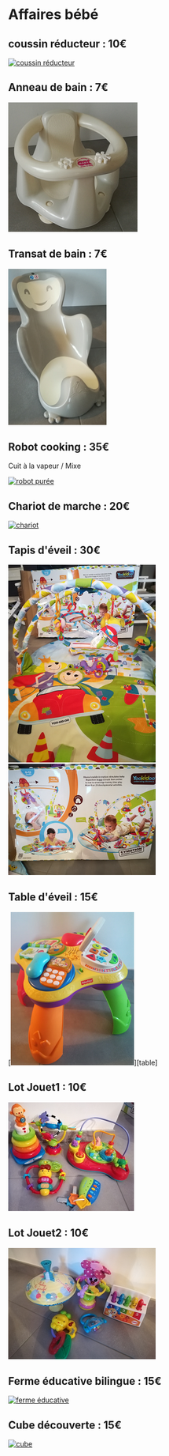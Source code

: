 # **Affaires bébé**

## **coussin réducteur** : 10€
[![coussin réducteur](https://github.com/AudePl/Affaire-b-b-/blob/main/images/r%C3%A9ducteur-small.png)][anneau de bain]


## **Anneau de bain** : 7€
[![anneau de bain](https://github.com/AudePl/Affaire-b-b-/blob/main/images/anneau%20bain-small.png)][anneau de bain]

## **Transat de bain** : 7€
[![transat de bain](https://github.com/AudePl/Affaire-b-b-/blob/main/images/transat%20bain-small.png)][transat de bain]

## **Robot cooking** : 35€
Cuit à la vapeur / Mixe

[![robot purée](https://github.com/AudePl/Affaire-b-b-/blob/main/images/robot%20pur%C3%A9e2-small.png)][robot puréé]

## **Chariot de marche** : 20€
[![chariot](https://github.com/AudePl/Affaire-b-b-/blob/main/images/d%C3%A9ambulateur-small.png)][chariot]

## **Tapis d'éveil** : 30€
[![tapis1](https://github.com/AudePl/Affaire-b-b-/blob/main/images/tapis%20eveil%201-small.png)][tapis1]
[![tapis2](https://github.com/AudePl/Affaire-b-b-/blob/main/images/tapis%20eveil%202-small.png)][tapis2]

## **Table d'éveil** : 15€
[![table](https://github.com/AudePl/Affaire-b-b-/blob/main/images/table%20eveil-small.png)][table]

## **Lot Jouet1** : 10€
[![lot jouet1](https://github.com/AudePl/Affaire-b-b-/blob/main/images/lot%20jouet%201-small.png)][lot jouet1]

## **Lot Jouet2** : 10€
[![lot jouet2](https://github.com/AudePl/Affaire-b-b-/blob/main/images/lot%20jouet%202-small.png)][lot jouet2]

## **Ferme éducative bilingue** : 15€
[![ferme éducative](https://github.com/AudePl/Affaire-b-b-/blob/main/images/jeu%20%C3%A9veil3-small.png)][ferme éducative]

## **Cube découverte** : 15€
[![cube](https://github.com/AudePl/Affaire-b-b-/blob/main/images/jeu%20%C3%A9veil4-small.png)][cube]

[coussin réducteur]:https://github.com/AudePl/Affaire-b-b-/blob/main/images/r%C3%A9ducteur-small.png
[anneau de bain]:https://github.com/AudePl/Affaire-b-b-/blob/main/images/anneau%20bain-small.png
[transat de bain]:https://github.com/AudePl/Affaire-b-b-/blob/main/images/transat%20bain-small.png
[robot puréé]:https://github.com/AudePl/Affaire-b-b-/blob/main/images/robot%20pur%C3%A9e2-small.png
[chariot]:https://github.com/AudePl/Affaire-b-b-/blob/main/images/d%C3%A9ambulateur-small.png
[tapis1]:https://github.com/AudePl/Affaire-b-b-/blob/main/images/tapis%20eveil%201-small.png
[tapis2]:https://github.com/AudePl/Affaire-b-b-/blob/main/images/tapis%20eveil%202-small.png
[lot jouet1]:https://github.com/AudePl/Affaire-b-b-/blob/main/images/lot%20jouet%201-small.png
[lot jouet2]:https://github.com/AudePl/Affaire-b-b-/blob/main/images/lot%20jouet%202-small.png
[ferme éducative]:https://github.com/AudePl/Affaire-b-b-/blob/main/images/jeu%20%C3%A9veil3-small.png
[cube]:https://github.com/AudePl/Affaire-b-b-/blob/main/images/jeu%20%C3%A9veil4-small.png
